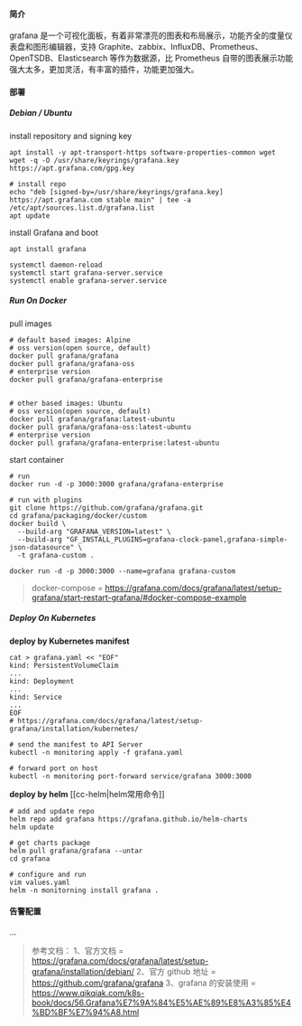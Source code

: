 #### 简介
grafana 是一个可视化面板，有着非常漂亮的图表和布局展示，功能齐全的度量仪表盘和图形编辑器，支持 Graphite、zabbix、InfluxDB、Prometheus、OpenTSDB、Elasticsearch 等作为数据源，比 Prometheus 自带的图表展示功能强大太多，更加灵活，有丰富的插件，功能更加强大。


#### 部署
##### Debian / Ubuntu 
install repository and signing key
```shell
apt install -y apt-transport-https software-properties-common wget
wget -q -O /usr/share/keyrings/grafana.key https://apt.grafana.com/gpg.key

# install repo
echo "deb [signed-by=/usr/share/keyrings/grafana.key] https://apt.grafana.com stable main" | tee -a /etc/apt/sources.list.d/grafana.list 
apt update
```

install Grafana and boot
```shell
apt install grafana

systemctl daemon-reload
systemctl start grafana-server.service 
systemctl enable grafana-server.service 
```

##### Run On Docker
pull images
```shell
# default based images: Alpine
# oss version(open source, default)
docker pull grafana/grafana
docker pull grafana/grafana-oss
# enterprise version
docker pull grafana/grafana-enterprise


# other based images: Ubuntu
# oss version(open source, default)
docker pull grafana/grafana:latest-ubuntu
docker pull grafana/grafana-oss:latest-ubuntu
# enterprise version
docker pull grafana/grafana-enterprise:latest-ubuntu
```
start container
```shell
# run 
docker run -d -p 3000:3000 grafana/grafana-enterprise

# run with plugins
git clone https://github.com/grafana/grafana.git
cd grafana/packaging/docker/custom
docker build \
  --build-arg "GRAFANA_VERSION=latest" \
  --build-arg "GF_INSTALL_PLUGINS=grafana-clock-panel,grafana-simple-json-datasource" \
  -t grafana-custom .

docker run -d -p 3000:3000 --name=grafana grafana-custom
```

> docker-compose = https://grafana.com/docs/grafana/latest/setup-grafana/start-restart-grafana/#docker-compose-example

##### Deploy On Kubernetes
**deploy by Kubernetes manifest**
```shell
cat > grafana.yaml << "EOF"
kind: PersistentVolumeClaim
...
kind: Deployment
...
kind: Service
...
EOF
# https://grafana.com/docs/grafana/latest/setup-grafana/installation/kubernetes/

# send the manifest to API Server
kubectl -n monitoring apply -f grafana.yaml

# forward port on host
kubectl -n monitoring port-forward service/grafana 3000:3000
```


**deploy by helm**
[[cc-helm|helm常用命令]]
```shell
# add and update repo
helm repo add grafana https://grafana.github.io/helm-charts
helm update

# get charts package
helm pull grafana/grafana --untar
cd grafana

# configure and run
vim values.yaml
helm -n monitorning install grafana .
```

#### 告警配置
...


>参考文档：
>1、官方文档 = https://grafana.com/docs/grafana/latest/setup-grafana/installation/debian/
>2、官方 github 地址 = https://github.com/grafana/grafana
>3、grafana 的安装使用 = https://www.qikqiak.com/k8s-book/docs/56.Grafana%E7%9A%84%E5%AE%89%E8%A3%85%E4%BD%BF%E7%94%A8.html
